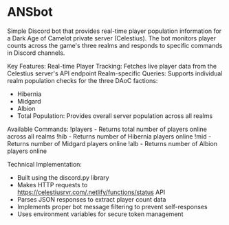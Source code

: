# ANSbot
Simple Discord bot that provides real-time player population information for a Dark Age of Camelot private server (Celestius). The bot monitors player counts across the game's three realms and responds to specific commands in Discord channels.

Key Features:
Real-time Player Tracking: Fetches live player data from the Celestius server's API endpoint
Realm-specific Queries: Supports individual realm population checks for the three DAoC factions:
- Hibernia 
- Midgard 
- Albion
- Total Population: Provides overall server population across all realms

Available Commands:
!players - Returns total number of players online across all realms
!hib - Returns number of Hibernia players online
!mid - Returns number of Midgard players online
!alb - Returns number of Albion players online

Technical Implementation:
- Built using the discord.py library
- Makes HTTP requests to https://celestiusrvr.com/.netlify/functions/status API
- Parses JSON responses to extract player count data
- Implements proper bot message filtering to prevent self-responses
- Uses environment variables for secure token management
